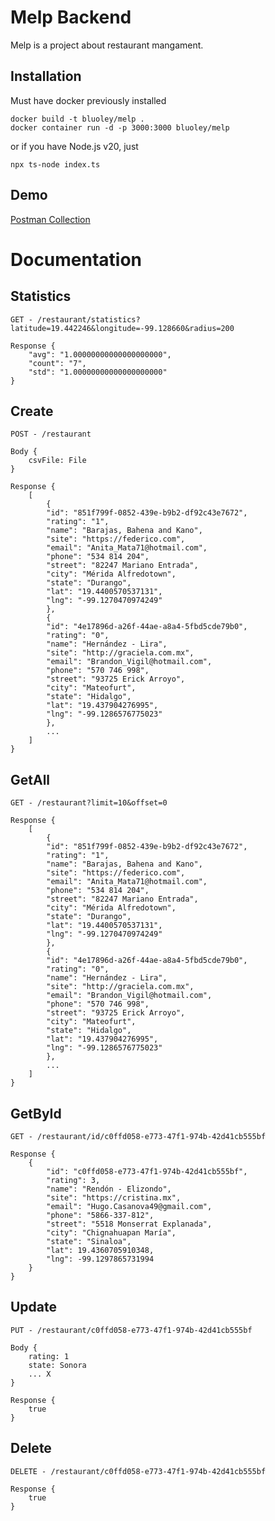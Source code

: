 # Melp Backend

Melp is a project about restaurant mangament.

## Installation
Must have docker previously installed

    docker build -t bluoley/melp .
    docker container run -d -p 3000:3000 bluoley/melp

or if you have Node.js v20, just

    npx ts-node index.ts


## Demo
[Postman Collection](https://www.postman.com/bluoley/workspace/test/collection/29465272-68b26983-6e1e-456e-b88d-ce50549f66d2?action=share&creator=29465272)

# Documentation

## Statistics

    GET - /restaurant/statistics?latitude=19.442246&longitude=-99.128660&radius=200

    Response {
        "avg": "1.00000000000000000000",
        "count": "7",
        "std": "1.00000000000000000000"
    }

## Create
    POST - /restaurant
    
    Body {
        csvFile: File
    }

    Response {
        [
            {
            "id": "851f799f-0852-439e-b9b2-df92c43e7672",
            "rating": "1",
            "name": "Barajas, Bahena and Kano",
            "site": "https://federico.com",
            "email": "Anita_Mata71@hotmail.com",
            "phone": "534 814 204",
            "street": "82247 Mariano Entrada",
            "city": "Mérida Alfredotown",
            "state": "Durango",
            "lat": "19.4400570537131",
            "lng": "-99.1270470974249"
            },
            {
            "id": "4e17896d-a26f-44ae-a8a4-5fbd5cde79b0",
            "rating": "0",
            "name": "Hernández - Lira",
            "site": "http://graciela.com.mx",
            "email": "Brandon_Vigil@hotmail.com",
            "phone": "570 746 998",
            "street": "93725 Erick Arroyo",
            "city": "Mateofurt",
            "state": "Hidalgo",
            "lat": "19.437904276995",
            "lng": "-99.1286576775023"
            },
            ...
        ]
    }

## GetAll
    GET - /restaurant?limit=10&offset=0

    Response {
        [
            {
            "id": "851f799f-0852-439e-b9b2-df92c43e7672",
            "rating": "1",
            "name": "Barajas, Bahena and Kano",
            "site": "https://federico.com",
            "email": "Anita_Mata71@hotmail.com",
            "phone": "534 814 204",
            "street": "82247 Mariano Entrada",
            "city": "Mérida Alfredotown",
            "state": "Durango",
            "lat": "19.4400570537131",
            "lng": "-99.1270470974249"
            },
            {
            "id": "4e17896d-a26f-44ae-a8a4-5fbd5cde79b0",
            "rating": "0",
            "name": "Hernández - Lira",
            "site": "http://graciela.com.mx",
            "email": "Brandon_Vigil@hotmail.com",
            "phone": "570 746 998",
            "street": "93725 Erick Arroyo",
            "city": "Mateofurt",
            "state": "Hidalgo",
            "lat": "19.437904276995",
            "lng": "-99.1286576775023"
            },
            ...
        ]
    }

## GetById

    GET - /restaurant/id/c0ffd058-e773-47f1-974b-42d41cb555bf

    Response {
        {
            "id": "c0ffd058-e773-47f1-974b-42d41cb555bf",
            "rating": 3,
            "name": "Rendón - Elizondo",
            "site": "https://cristina.mx",
            "email": "Hugo.Casanova49@gmail.com",
            "phone": "5866-337-812",
            "street": "5518 Monserrat Explanada",
            "city": "Chignahuapan María",
            "state": "Sinaloa",
            "lat": 19.4360705910348,
            "lng": -99.1297865731994
        }       
    }

## Update

    PUT - /restaurant/c0ffd058-e773-47f1-974b-42d41cb555bf

    Body {
        rating: 1
        state: Sonora
        ... X
    }

    Response {
        true
    }

## Delete

    DELETE - /restaurant/c0ffd058-e773-47f1-974b-42d41cb555bf

    Response {
        true
    }